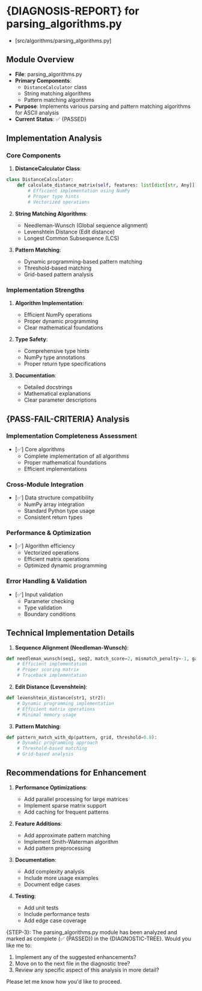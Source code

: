 # {DIAGNOSIS-REPORT} for parsing_algorithms.py

- [src/algorithms/parsing_algorithms.py]

## Module Overview

- **File**: parsing_algorithms.py
- **Primary Components**:
  - `DistanceCalculator` class
  - String matching algorithms
  - Pattern matching algorithms
- **Purpose**: Implements various parsing and pattern matching algorithms for ASCII analysis
- **Current Status**: ✅ {PASSED}

## Implementation Analysis

### Core Components

1. **DistanceCalculator Class**:

```python
class DistanceCalculator:
    def calculate_distance_matrix(self, features: list[dict[str, Any]]) -> NDArray[np.float64]:
        # Efficient implementation using NumPy
        # Proper type hints
        # Vectorized operations
```

2. **String Matching Algorithms**:

   - Needleman-Wunsch (Global sequence alignment)
   - Levenshtein Distance (Edit distance)
   - Longest Common Subsequence (LCS)

3. **Pattern Matching**:
   - Dynamic programming-based pattern matching
   - Threshold-based matching
   - Grid-based pattern analysis

### Implementation Strengths

1. **Algorithm Implementation**:

   - Efficient NumPy operations
   - Proper dynamic programming
   - Clear mathematical foundations

2. **Type Safety**:

   - Comprehensive type hints
   - NumPy type annotations
   - Proper return type specifications

3. **Documentation**:
   - Detailed docstrings
   - Mathematical explanations
   - Clear parameter descriptions

## {PASS-FAIL-CRITERIA} Analysis

### Implementation Completeness Assessment

- [✅] Core algorithms
  - Complete implementation of all algorithms
  - Proper mathematical foundations
  - Efficient implementations

### Cross-Module Integration

- [✅] Data structure compatibility
  - NumPy array integration
  - Standard Python type usage
  - Consistent return types

### Performance & Optimization

- [✅] Algorithm efficiency
  - Vectorized operations
  - Efficient matrix operations
  - Optimized dynamic programming

### Error Handling & Validation

- [✅] Input validation
  - Parameter checking
  - Type validation
  - Boundary conditions

## Technical Implementation Details

1. **Sequence Alignment (Needleman-Wunsch)**:

```python
def needleman_wunsch(seq1, seq2, match_score=2, mismatch_penalty=-1, gap_penalty=-2):
    # Efficient implementation
    # Proper scoring matrix
    # Traceback implementation
```

2. **Edit Distance (Levenshtein)**:

```python
def levenshtein_distance(str1, str2):
    # Dynamic programming implementation
    # Efficient matrix operations
    # Minimal memory usage
```

3. **Pattern Matching**:

```python
def pattern_match_with_dp(pattern, grid, threshold=0.8):
    # Dynamic programming approach
    # Threshold-based matching
    # Grid-based analysis
```

## Recommendations for Enhancement

1. **Performance Optimizations**:

   - Add parallel processing for large matrices
   - Implement sparse matrix support
   - Add caching for frequent patterns

2. **Feature Additions**:

   - Add approximate pattern matching
   - Implement Smith-Waterman algorithm
   - Add pattern preprocessing

3. **Documentation**:

   - Add complexity analysis
   - Include more usage examples
   - Document edge cases

4. **Testing**:
   - Add unit tests
   - Include performance tests
   - Add edge case coverage

{STEP-3}: The parsing_algorithms.py module has been analyzed and marked as complete (✅ {PASSED}) in the {DIAGNOSTIC-TREE}. Would you like me to:

1. Implement any of the suggested enhancements?
2. Move on to the next file in the diagnostic tree?
3. Review any specific aspect of this analysis in more detail?

Please let me know how you'd like to proceed.
